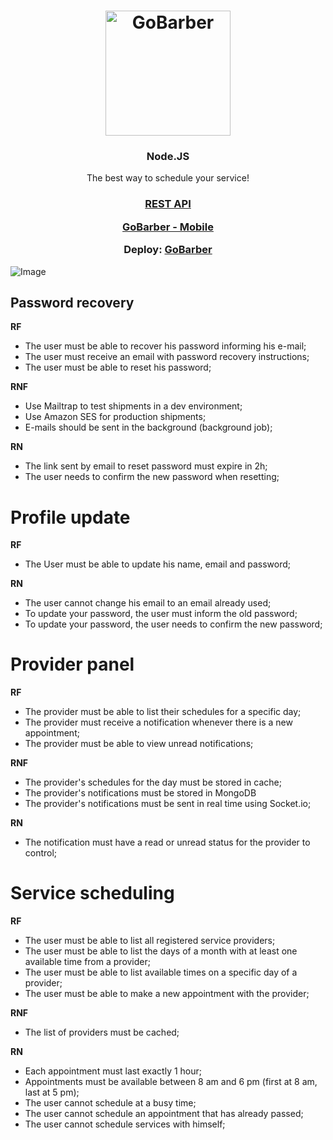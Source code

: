 <h1 align="center">
	<img alt="GoBarber" src="https://res.cloudinary.com/dmcfuvvn2/image/upload/v1599183126/gobarber-logo_tct7iv.svg" width="200px" />
</h1>

<h3 align="center">
  Node.JS
</h3>

<p align="center">The best way to schedule your service!</p>

<h3 align="center">

  
**[REST API][api_site]**

**[GoBarber - Mobile][mobile_site]**

**Deploy: [GoBarber][deploy_site]**

</h3>

<img alt="Image" src="https://res.cloudinary.com/dmcfuvvn2/image/upload/v1599182907/mockup_defrne.png">



<!-- Website Links -->

[api_site]: https://github.com/nathancsouza/gobarber-back-end/
[mobile_site]: https://github.com/nathancsouza/gobarber-mobile/
[deploy_site]: https://gobarber.nathansouza.com/


  
## Password recovery

**RF**

- The user must be able to recover his password informing his e-mail;
- The user must receive an email with password recovery instructions;
- The user must be able to reset his password;

**RNF**

- Use Mailtrap to test shipments in a dev environment;
- Use Amazon SES for production shipments;
- E-mails should be sent in the background (background job);

**RN**

- The link sent by email to reset password must expire in 2h;
- The user needs to confirm the new password when resetting;

# Profile update

**RF**

- The User must be able to update his name, email and password;

**RN**

- The user cannot change his email to an email already used;
- To update your password, the user must inform the old password;
- To update your password, the user needs to confirm the new password;



# Provider panel

**RF**

- The provider must be able to list their schedules for a specific day;
- The provider must receive a notification whenever there is a new appointment;
- The provider must be able to view unread notifications;

**RNF**

- The provider's schedules for the day must be stored in cache;
- The provider's notifications must be stored in MongoDB
- The provider's notifications must be sent in real time using Socket.io;

**RN**

- The notification must have a read or unread status for the provider to control;


# Service scheduling

**RF**

- The user must be able to list all registered service providers;
- The user must be able to list the days of a month with at least one available time from a provider;
- The user must be able to list available times on a specific day of a provider;
- The user must be able to make a new appointment with the provider;

**RNF**

- The list of providers must be cached;

**RN**

- Each appointment must last exactly 1 hour;
- Appointments must be available between 8 am and 6 pm (first at 8 am, last at 5 pm);
- The user cannot schedule at a busy time;
- The user cannot schedule an appointment that has already passed;
- The user cannot schedule services with himself;
